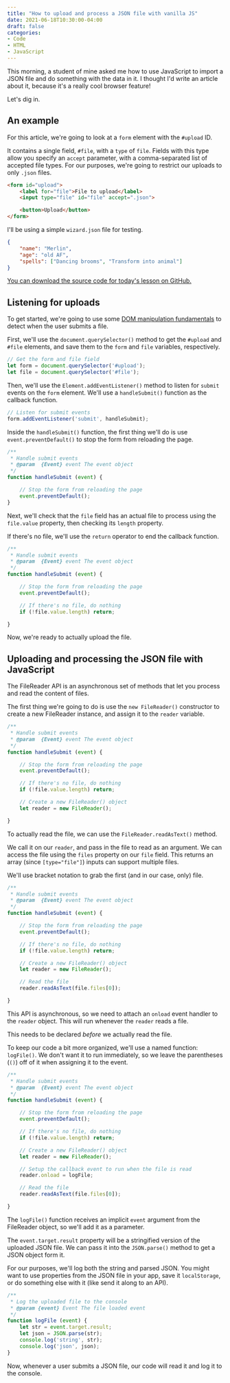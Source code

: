```yaml
---
title: "How to upload and process a JSON file with vanilla JS"
date: 2021-06-18T10:30:00-04:00
draft: false
categories:
- Code
- HTML
- JavaScript
---
```


This morning, a student of mine asked me how to use JavaScript to import a JSON file and do something with the data in it. I thought I'd write an article about it, because it's a really cool browser feature!

Let's dig in.

## An example

For this article, we're going to look at a `form` element with the `#upload` ID.

It contains a single field, `#file`, with a `type` of `file`. Fields with this type allow you specify an `accept` parameter, with a comma-separated list of accepted file types. For our purposes, we're going to restrict our uploads to only `.json` files.

```html
<form id="upload">
	<label for="file">File to upload</label>
	<input type="file" id="file" accept=".json">

	<button>Upload</button>
</form>
```

I'll be using a simple `wizard.json` file for testing.

```json
{
	"name": "Merlin",
	"age": "old AF",
	"spells": ["Dancing brooms", "Transform into animal"]
}
```

[You can download the source code for today's lesson on GitHub.](https://gist.github.com/cferdinandi/ed2d0b1cf04e6b860e8a70ed21f6b33a)

## Listening for uploads

To get started, we're going to use some [DOM manipulation fundamentals](https://vanillajsguides.com/dom-manipulation/) to detect when the user submits a file.

First, we'll use the `document.querySelector()` method to get the `#upload` and `#file` elements, and save them to the `form` and `file` variables, respectively.

```js
// Get the form and file field
let form = document.querySelector('#upload');
let file = document.querySelector('#file');
```

Then, we'll use the `Element.addEventListener()` method to listen for `submit` events on the `form` element. We'll use a `handleSubmit()` function as the callback function.

```js
// Listen for submit events
form.addEventListener('submit', handleSubmit);
```

Inside the `handleSubmit()` function, the first thing we'll do is use `event.preventDefault()` to stop the form from reloading the page.

```js
/**
 * Handle submit events
 * @param  {Event} event The event object
 */
function handleSubmit (event) {

	// Stop the form from reloading the page
	event.preventDefault();
}
```

Next, we'll check that the `file` field has an actual file to process using the `file.value` property, then checking its `length` property.

If there's no file, we'll use the `return` operator to end the callback function.

```js
/**
 * Handle submit events
 * @param  {Event} event The event object
 */
function handleSubmit (event) {

	// Stop the form from reloading the page
	event.preventDefault();

	// If there's no file, do nothing
	if (!file.value.length) return;

}
```

Now, we're ready to actually upload the file.

## Uploading and processing the JSON file with JavaScript

The FileReader API is an asynchronous set of methods that let you process and read the content of files.

The first thing we're going to do is use the `new FileReader()` constructor to create a new FileReader instance, and assign it to the `reader` variable.

```js
/**
 * Handle submit events
 * @param  {Event} event The event object
 */
function handleSubmit (event) {

	// Stop the form from reloading the page
	event.preventDefault();

	// If there's no file, do nothing
	if (!file.value.length) return;

	// Create a new FileReader() object
	let reader = new FileReader();

}
```

To actually read the file, we can use the `FileReader.readAsText()` method.

We call it on our `reader`, and pass in the file to read as an argument. We can access the file using the `files` property on our `file` field. This returns an array (since `[type="file"]`) inputs can support multiple files.

We'll use bracket notation to grab the first (and in our case, only) file.

```js
/**
 * Handle submit events
 * @param  {Event} event The event object
 */
function handleSubmit (event) {

	// Stop the form from reloading the page
	event.preventDefault();

	// If there's no file, do nothing
	if (!file.value.length) return;

	// Create a new FileReader() object
	let reader = new FileReader();

	// Read the file
	reader.readAsText(file.files[0]);

}
```

This API is asynchronous, so we need to attach an `onload` event handler to the `reader` object. This will run whenever the `reader` reads a file.

This needs to be declared _before_ we actually read the file.

To keep our code a bit more organized, we'll use a named function: `logFile()`. We don't want it to run immediately, so we leave the parentheses (`()`) off of it when assigning it to the event.

```js
/**
 * Handle submit events
 * @param  {Event} event The event object
 */
function handleSubmit (event) {

	// Stop the form from reloading the page
	event.preventDefault();

	// If there's no file, do nothing
	if (!file.value.length) return;

	// Create a new FileReader() object
	let reader = new FileReader();

	// Setup the callback event to run when the file is read
	reader.onload = logFile;

	// Read the file
	reader.readAsText(file.files[0]);

}
```

The `logFile()` function receives an implicit `event` argument from the FileReader object, so we'll add it as a parameter.

The `event.target.result` property will be a stringified version of the uploaded JSON file. We can pass it into the `JSON.parse()` method to get a JSON object form it.

For our purposes, we'll log both the string and parsed JSON. You might want to use properties from the JSON file in your app, save it `localStorage`, or do something else with it (like send it along to an API).

```js
/**
 * Log the uploaded file to the console
 * @param {event} Event The file loaded event
 */
function logFile (event) {
	let str = event.target.result;
	let json = JSON.parse(str);
	console.log('string', str);
	console.log('json', json);
}
```

Now, whenever a user submits a JSON file, our code will read it and log it to the console.